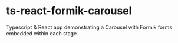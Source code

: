 # ts-react-formik-carousel
Typescript &amp; React app demonstrating a Carousel with Formik forms embedded within each stage.
